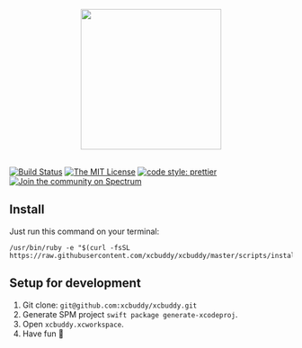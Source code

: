 <p align="center">
  <img src="https://github.com/xcbuddy/xcbuddy/raw/master/assets/logo.png" width="250" align="center"/>
  <br/><br/>
</p>

[![Build Status](https://travis-ci.org/xcbuddy/xcbuddy.svg?branch=master)](https://travis-ci.org/xcbuddy/xcbuddy)
[![The MIT License](https://img.shields.io/badge/license-MIT-orange.svg?style=flat-square)](http://opensource.org/licenses/MIT)
[![code style: prettier](https://img.shields.io/badge/code_style-prettier-ff69b4.svg?style=flat-square)](https://github.com/prettier/prettier)
[![Join the community on Spectrum](https://withspectrum.github.io/badge/badge.svg)](https://spectrum.chat/xcbuddy)

## Install
Just run this command on your terminal:

```
/usr/bin/ruby -e "$(curl -fsSL https://raw.githubusercontent.com/xcbuddy/xcbuddy/master/scripts/install)"
```

## Setup for development

1. Git clone: `git@github.com:xcbuddy/xcbuddy.git`
2. Generate SPM project `swift package generate-xcodeproj`.
3. Open `xcbuddy.xcworkspace`.
4. Have fun :tada:
